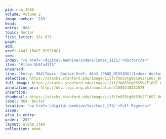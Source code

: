 ```yaml
---
pid: num_1285
volume: Volume 2
image_number: '189'
head: 
entry: '964'
topic: Doctor
first_letter: 951-975
page: 
add: 
xref: 4643 [PAGE_MISSING]
see: 
index: "<a href='/digital-beehive/index1/index_1121/'>doctor</a>"
item: "#item-5b6fa4175"
unparsed: 
line: 'Entry: 964|Topic: Doctor|Xref: 4643 [PAGE_MISSING]|Index: doctor|#item-5b6fa4175'
selection: https://stacks.stanford.edu/image/iiif/fm855tg5659%2F1607_0656/336,4171,2965,836/full/0/default.jpg
full_image: https://stacks.stanford.edu/image/iiif/fm855tg5659%2F1607_0656/full/full/0/default.jpg
annotation_uri: http://dev.llgc.org.uk/annotation/1585248332878
insertion: 
thumbnail: https://stacks.stanford.edu/image/iiif/fm855tg5659%2F1607_0656/336,4171,600,180/250,/0/default.jpg
label: 964. Doctor
location: "<a href='/digital-beehive/toc/toc2_179/'>Full Page</a>"
issue: 
also_in_entry: 
order: '207'
layout: alpha_item
collection: num4
---
```

